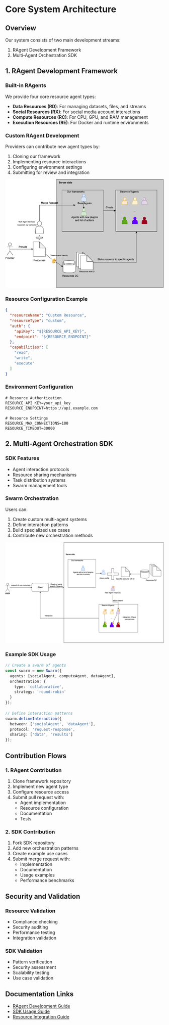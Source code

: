 # Core System Architecture

## Overview
Our system consists of two main development streams:
1. RAgent Development Framework
2. Multi-Agent Orchestration SDK

## 1. RAgent Development Framework

### Built-in RAgents
We provide four core resource agent types:
- **Data Resources (RD)**: For managing datasets, files, and streams
- **Social Resources (RX)**: For social media account interactions
- **Compute Resources (RC)**: For CPU, GPU, and RAM management
- **Execution Resources (RE)**: For Docker and runtime environments

### Custom RAgent Development
Providers can contribute new agent types by:
1. Cloning our framework
2. Implementing resource interactions
3. Configuring environment settings
4. Submitting for review and integration

![RAgent Development Process](image/Agent_interact_Resources.png)

### Resource Configuration Example
```json
{
  "resourceName": "Custom Resource",
  "resourceType": "custom",
  "auth": {
    "apiKey": "${RESOURCE_API_KEY}",
    "endpoint": "${RESOURCE_ENDPOINT}"
  },
  "capabilities": [
    "read",
    "write",
    "execute"
  ]
}
```

### Environment Configuration
```env
# Resource Authentication
RESOURCE_API_KEY=your_api_key
RESOURCE_ENDPOINT=https://api.example.com

# Resource Settings
RESOURCE_MAX_CONNECTIONS=100
RESOURCE_TIMEOUT=30000
```

## 2. Multi-Agent Orchestration SDK

### SDK Features
- Agent interaction protocols
- Resource sharing mechanisms
- Task distribution systems
- Swarm management tools

### Swarm Orchestration
Users can:
1. Create custom multi-agent systems
2. Define interaction patterns
3. Build specialized use cases
4. Contribute new orchestration methods

![Swarm SDK Architecture](image/SwarmSDK.png)

### Example SDK Usage
```typescript
// Create a swarm of agents
const swarm = new Swarm({
  agents: [socialAgent, computeAgent, dataAgent],
  orchestration: {
    type: 'collaborative',
    strategy: 'round-robin'
  }
});

// Define interaction patterns
swarm.defineInteraction({
  between: ['socialAgent', 'dataAgent'],
  protocol: 'request-response',
  sharing: ['data', 'results']
});
```

## Contribution Flows

### 1. RAgent Contribution
1. Clone framework repository
2. Implement new agent type
3. Configure resource access
4. Submit pull request with:
   - Agent implementation
   - Resource configuration
   - Documentation
   - Tests

### 2. SDK Contribution
1. Fork SDK repository
2. Add new orchestration patterns
3. Create example use cases
4. Submit merge request with:
   - Implementation
   - Documentation
   - Usage examples
   - Performance benchmarks

## Security and Validation

### Resource Validation
- Compliance checking
- Security auditing
- Performance testing
- Integration validation

### SDK Validation
- Pattern verification
- Security assessment
- Scalability testing
- Use case validation

## Documentation Links
- [RAgent Development Guide](plan.MD)
- [SDK Usage Guide](ROME-SDKClient.MD)
- [Resource Integration Guide](rAgent-integration.MD)
